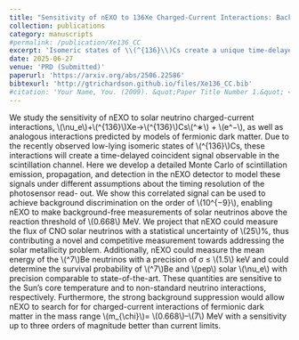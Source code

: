 ```yaml
---
title: "Sensitivity of nEXO to 136Xe Charged-Current Interactions: Background-free Searches for Solar Neutrinos and Fermionic Dark Matter"
collection: publications
category: manuscripts
#permalink: /publication/Xe136_CC
excerpt: 'Isomeric states of \\(^{136}\\)Cs create a unique time-delayed coincident signal in LXe TPCs, which can be used for background rejection on the order of \\(10^{-9}\\), enabling background-free measurements of solar neutrinos and electron-coupling fermionic dark matter.'
date: 2025-06-27
venue: 'PRD (Submitted)'
paperurl: 'https://arxiv.org/abs/2506.22586'
bibtexurl: 'http://gtrichardson.github.io/files/Xe136_CC.bib'
#citation: 'Your Name, You. (2009). &quot;Paper Title Number 1.&quot; <i>Journal 1</i>. 1(1).'
---
```

We study the sensitivity of nEXO to solar neutrino charged-current interactions, \\(\nu_e\\)+\\(^{136}\\)Xe→\\(^{136}\\)Cs\\(^∗\\) + \\(e^−\\), as well as analogous interactions predicted by models of fermionic dark matter. Due to the recently observed low-lying isomeric states of \\(^{136}\\)Cs, these interactions will create a time-delayed coincident signal observable in the scintillation channel. Here we develop a detailed Monte Carlo of scintillation emission, propagation, and detection in the nEXO detector to model these signals under different assumptions about the timing resolution of the photosensor read- out. We show this correlated signal can be used to achieve background discrimination on the order of \\(10^{−9}\\), enabling nEXO to make background-free measurements of solar neutrinos above the reaction threshold of \\(0.668\\) MeV. We project that nEXO could measure the flux of CNO solar neutrinos with a statistical uncertainty of \\(25\\)%, thus contributing a novel and competitive measurement towards addressing the solar metallicity problem. Additionally, nEXO could measure the mean energy of the \\(^7\\)Be neutrinos with a precision of σ ≤ \\(1.5\\) keV and could determine the survival probability of \\(^7\\)Be and \\(pep\\) solar \\(\nu_e\\) with precision comparable to state-of-the-art. These quantities are sensitive to the Sun’s core temperature and to non-standard neutrino interactions, respectively. Furthermore, the strong background suppression would allow nEXO to search for for charged-current interactions of fermionic dark matter in the mass range \\(m_{\chi}\\)= \\(0.668\\)–\\(7\\) MeV with a sensitivity up to three orders of magnitude better than current limits.